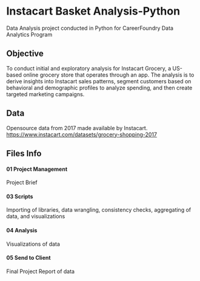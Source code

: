 # Instacart Basket Analysis-Python
Data Analysis project conducted in Python for CareerFoundry Data Analytics Program

## Objective
To conduct initial and exploratory analysis for Instacart Grocery, a US-based online grocery store that operates through an app. The analysis is to derive insights into Instacart sales patterns, segment customers based on behavioral and demographic profiles to analyze spending, and then create targeted marketing campaigns.

## Data
Opensource data from 2017 made available by Instacart.
https://www.instacart.com/datasets/grocery-shopping-2017

## Files Info
#### 01 Project Management
Project Brief
#### 03 Scripts
Importing of libraries, data wrangling, consistency checks, aggregating of data, and visualizations
#### 04 Analysis
Visualizations of data
#### 05 Send to Client
Final Project Report of data

